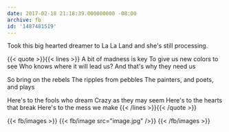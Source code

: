 ```yaml
---
date: 2017-02-18 21:18:39.000000000 -08:00
archive: fb
id: '1487481519'
---
```


Took this big hearted dreamer to La La Land and she's still processing.

{{< quote >}}{{< lines >}}
A bit of madness is key
To give us new colors to see
Who knows where it will lead us?
And that's why they need us

So bring on the rebels
The ripples from pebbles
The painters, and poets, and plays

Here's to the fools who dream
Crazy as they may seem
Here's to the hearts that break
Here's to the mess we make
{{< /lines >}}{{< /quote >}}

{{< fb/images >}}
{{< fb/image src="image.jpg" />}}
{{< /fb/images >}}
